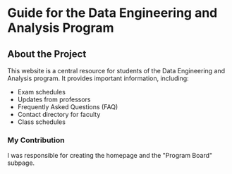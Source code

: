# Guide for the Data Engineering and Analysis Program

## About the Project

This website is a central resource for students of the Data Engineering and Analysis program. It provides important information, including:

- Exam schedules  
- Updates from professors  
- Frequently Asked Questions (FAQ)  
- Contact directory for faculty  
- Class schedules  

### My Contribution

I was responsible for creating the homepage and the "Program Board" subpage.
